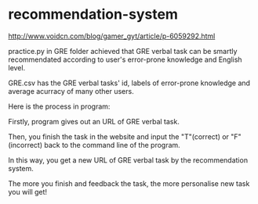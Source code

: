 # recommendation-system
http://www.voidcn.com/blog/gamer_gyt/article/p-6059292.html

practice.py in GRE folder achieved that GRE verbal task can be smartly recommendated according to user's error-prone knowledge and English level.

GRE.csv has the GRE verbal tasks' id, labels of error-prone knowledge and average acurracy of many other users.

Here is the process in program:

Firstly, program gives out an URL of GRE verbal task. 

Then, you finish the task in the website and input the "T"(correct) or "F"(incorrect) back to the command line of the program.

In this way, you get a new URL of GRE verbal task by the recommendation system.

The more you finish and feedback the task, the more personalise new task you will get!
